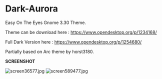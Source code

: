 # Dark-Aurora
Easy On The Eyes Gnome 3.30 Theme.

Theme can be download here : https://www.opendesktop.org/p/1234168/

Full Dark Version here : https://www.opendesktop.org/p/1254680/

Partially based on Arc theme by horst3180.

<b>SCREENSHOT</b>

<img src="https://cdn.scrot.moe/images/2018/11/14/screen36577.jpg" alt="screen36577.jpg" border="0" />

<img src="https://cdn.scrot.moe/images/2018/11/05/screen589477.jpg" alt="screen589477.jpg" border="0" />
